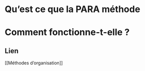 # Qu’est ce que la PARA méthode

# Comment fonctionne-t-elle ?

## Lien

[[Méthodes d’organisation]]

